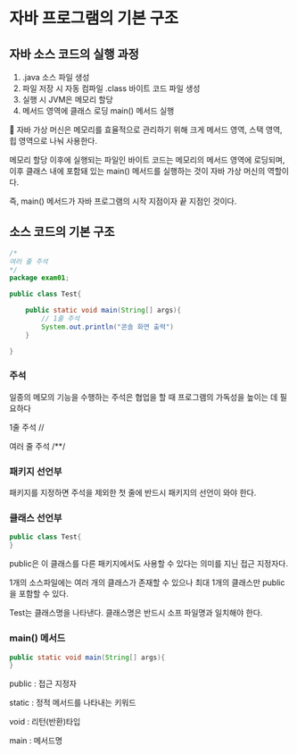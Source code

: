 # 자바 프로그램의 기본 구조

## 자바 소스 코드의 실행 과정

1. .java 소스 파일 생성
2. 파일 저장 시 자동 컴파일  .class 바이트 코드 파일 생성
3. 실행 시 JVM은 메모리 할당
4. 메서드 영역에 클래스 로딩 main() 메서드 실행

🔸 자바 가상 머신은 메모리를 효율적으로 관리하기 위해 크게 메서드 영역, 스택 영역, 힙 영역으로 나눠 사용한다.

메모리 할당 이후에 실행되는 파일인 바이트 코드는 메모리의 메서드 영역에 로딩되며, 이후 클래스 내에 포함돼 있는 main() 메서드를 실행하는 것이 자바 가상 머신의 역할이다.

즉, main() 메서드가 자바 프로그램의 시작 지점이자 끝 지점인 것이다.

## 소스 코드의 기본 구조

```java
/*
여러 줄 주석
*/
package exam01;

public class Test{

	public static void main(String[] args){
		// 1줄 주석
		System.out.println("콘솔 화면 출력")
	}

}
```

### 주석

일종의 메모의 기능을 수행하는 주석은 협업을 할 때 프로그램의 가독성을 높이는 데 필요하다

1줄 주석 //

여러 줄 주석 /**/

### 패키지 선언부

패키지를 지정하면 주석을 제외한 첫 줄에 반드시 패키지의 선언이 와야 한다.

### 클래스 선언부

```java
public class Test{
}
```

public은 이 클래스를 다른 패키지에서도 사용할 수 있다는 의미를 지닌 접근 지정자다.

1개의 소스파일에는 여러 개의 클래스가 존재할 수 있으나 최대 1개의 클래스만 public을 포함할 수 있다.

Test는 클래스명을 나타낸다. 클래스명은 반드시 소프 파일명과 일치해야 한다.

### main() 메서드

```java
public static void main(String[] args){
}
```

public : 접근 지정자

static : 정적 메서드를 나타내는 키워드

void : 리턴(반환)타입

main : 메서드명